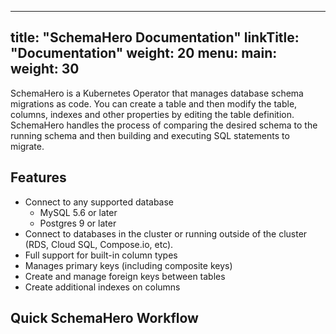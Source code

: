 
---
title: "SchemaHero Documentation"
linkTitle: "Documentation"
weight: 20
menu:
  main:
    weight: 30
---

SchemaHero is a Kubernetes Operator that manages database schema migrations as code. You can create a table and then modify the table, columns, indexes and other properties by editing the table definition. SchemaHero handles the process of comparing the desired schema to the running schema and then building and executing SQL statements to migrate.

## Features

- Connect to any supported database
  - MySQL 5.6 or later
  - Postgres 9 or later
- Connect to databases in the cluster or running outside of the cluster (RDS, Cloud SQL, Compose.io, etc).
- Full support for built-in column types
- Manages primary keys (including composite keys)
- Create and manage foreign keys between tables
- Create additional indexes on columns

## Quick SchemaHero Workflow

